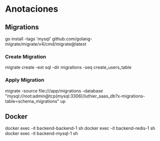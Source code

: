 # Anotaciones

## Migrations

go install -tags 'mysql' github.com/golang-migrate/migrate/v4/cmd/migrate@latest

### Create Migration

migrate create -ext sql -dir migrations -seq create_users_table

### Apply Migration

migrate -source file:///app/migrations -database "mysql://root:admin@tcp(mysql:3306)/luthier_saas_db?x-migrations-table=schema_migrations" up

## Docker

docker exec -it backend-backend-1 sh
docker exec -it backend-redis-1 sh
docker exec -it backend-mysql-1 sh
